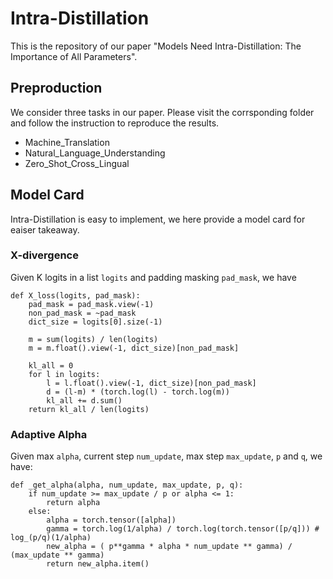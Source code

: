 # Intra-Distillation
This is the repository of our paper "Models Need Intra-Distillation: The Importance of All Parameters".

## Preproduction
We consider three tasks in our paper. Please visit the corrsponding folder and follow the instruction to reproduce the results.
* Machine_Translation
* Natural_Language_Understanding
* Zero_Shot_Cross_Lingual

## Model Card
Intra-Distillation is easy to implement, we here provide a model card for eaiser takeaway.

### X-divergence
Given K logits in a list `logits` and padding masking `pad_mask`, we have
```
def X_loss(logits, pad_mask):
    pad_mask = pad_mask.view(-1)
    non_pad_mask = ~pad_mask
    dict_size = logits[0].size(-1)

    m = sum(logits) / len(logits)
    m = m.float().view(-1, dict_size)[non_pad_mask]

    kl_all = 0
    for l in logits:
        l = l.float().view(-1, dict_size)[non_pad_mask]
        d = (l-m) * (torch.log(l) - torch.log(m))
        kl_all += d.sum()
    return kl_all / len(logits)
```

### Adaptive Alpha
Given max `alpha`, current step `num_update`, max step `max_update`, `p` and `q`, we have:
```
def _get_alpha(alpha, num_update, max_update, p, q):
    if num_update >= max_update / p or alpha <= 1:
        return alpha
    else:
        alpha = torch.tensor([alpha])
        gamma = torch.log(1/alpha) / torch.log(torch.tensor([p/q])) # log_(p/q)(1/alpha)
        new_alpha = ( p**gamma * alpha * num_update ** gamma) / (max_update ** gamma)
        return new_alpha.item()
```
